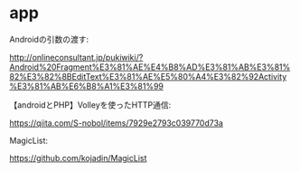 # app
Androidの引数の渡す:

http://onlineconsultant.jp/pukiwiki/?Android%20Fragment%E3%81%AE%E4%B8%AD%E3%81%AB%E3%81%82%E3%82%8BEditText%E3%81%AE%E5%80%A4%E3%82%92Activity%E3%81%AB%E6%B8%A1%E3%81%99

【androidとPHP】Volleyを使ったHTTP通信:

https://qiita.com/S-nobol/items/7929e2793c039770d73a

MagicList:

https://github.com/kojadin/MagicList
